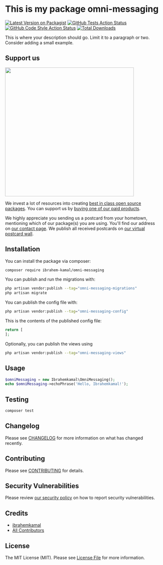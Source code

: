 # This is my package omni-messaging

[![Latest Version on Packagist](https://img.shields.io/packagist/v/ibrahem-kamal/omni-messaging.svg?style=flat-square)](https://packagist.org/packages/ibrahem-kamal/omni-messaging)
[![GitHub Tests Action Status](https://img.shields.io/github/actions/workflow/status/ibrahem-kamal/omni-messaging/run-tests.yml?branch=main&label=tests&style=flat-square)](https://github.com/ibrahem-kamal/omni-messaging/actions?query=workflow%3Arun-tests+branch%3Amain)
[![GitHub Code Style Action Status](https://img.shields.io/github/actions/workflow/status/ibrahem-kamal/omni-messaging/fix-php-code-style-issues.yml?branch=main&label=code%20style&style=flat-square)](https://github.com/ibrahem-kamal/omni-messaging/actions?query=workflow%3A"Fix+PHP+code+style+issues"+branch%3Amain)
[![Total Downloads](https://img.shields.io/packagist/dt/ibrahem-kamal/omni-messaging.svg?style=flat-square)](https://packagist.org/packages/ibrahem-kamal/omni-messaging)

This is where your description should go. Limit it to a paragraph or two. Consider adding a small example.

## Support us

[<img src="https://github-ads.s3.eu-central-1.amazonaws.com/omni-messaging.jpg?t=1" width="419px" />](https://spatie.be/github-ad-click/omni-messaging)

We invest a lot of resources into creating [best in class open source packages](https://spatie.be/open-source). You can support us by [buying one of our paid products](https://spatie.be/open-source/support-us).

We highly appreciate you sending us a postcard from your hometown, mentioning which of our package(s) you are using. You'll find our address on [our contact page](https://spatie.be/about-us). We publish all received postcards on [our virtual postcard wall](https://spatie.be/open-source/postcards).

## Installation

You can install the package via composer:

```bash
composer require ibrahem-kamal/omni-messaging
```

You can publish and run the migrations with:

```bash
php artisan vendor:publish --tag="omni-messaging-migrations"
php artisan migrate
```

You can publish the config file with:

```bash
php artisan vendor:publish --tag="omni-messaging-config"
```

This is the contents of the published config file:

```php
return [
];
```

Optionally, you can publish the views using

```bash
php artisan vendor:publish --tag="omni-messaging-views"
```

## Usage

```php
$omniMessaging = new Ibrahemkamal\OmniMessaging();
echo $omniMessaging->echoPhrase('Hello, Ibrahemkamal!');
```

## Testing

```bash
composer test
```

## Changelog

Please see [CHANGELOG](CHANGELOG.md) for more information on what has changed recently.

## Contributing

Please see [CONTRIBUTING](CONTRIBUTING.md) for details.

## Security Vulnerabilities

Please review [our security policy](../../security/policy) on how to report security vulnerabilities.

## Credits

- [ibrahemkamal](https://github.com/ibrahem-kamal)
- [All Contributors](../../contributors)

## License

The MIT License (MIT). Please see [License File](LICENSE.md) for more information.
